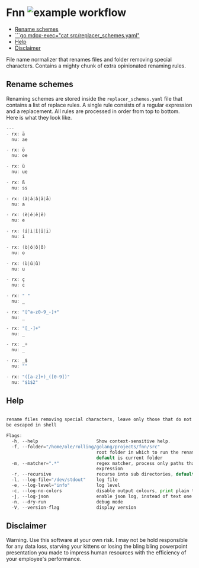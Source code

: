 # Fnn ![example workflow](https://github.com/triole/fnn/actions/workflows/build.yaml/badge.svg)

<!-- toc -->

- [Rename schemes](#rename-schemes)
- [```go mdox-exec=&quot;cat src/replacer_schemes.yaml&quot;](#go-mdox-execcat-srcreplacer_schemesyaml)
- [Help](#help)
- [Disclaimer](#disclaimer)

<!-- /toc -->

File name normalizer that renames files and folder removing special characters. Contains a mighty chunk of extra opinionated renaming rules.

## Rename schemes

Renaming schemes are stored inside the `replacer_schemes.yaml` file that contains a list of replace rules. A single rule consists of a regular expression and a replacement. All rules are processed in order from top to bottom. Here is what they look like.

```go mdox-exec="cat src/replacer_schemes.yaml"
---
- rx: ä
  nu: ae

- rx: ö
  nu: oe

- rx: ü
  nu: ue

- rx: ß
  nu: ss

- rx: (à|á|â|ã|å)
  nu: a

- rx: (è|é|ê|ë)
  nu: e

- rx: (í|ì|î|ĩ|ï)
  nu: i

- rx: (ò|ó|ô|õ)
  nu: o

- rx: (ù|ú|û)
  nu: u

- rx: ç
  nu: c

- rx: " "
  nu: _

- rx: "[^a-z0-9_-]+"
  nu: _

- rx: "[_-]+"
  nu: _

- rx: _+
  nu: _

- rx: _$
  nu: ""

- rx: "([a-z]+)_([0-9])"
  nu: "$1$2"
```

## Help

```go mdox-exec="r -h"

rename files removing special characters, leave only those that do not need to
be escaped in shell

Flags:
  -h, --help                      Show context-sensitive help.
  -f, --folder="/home/ole/rolling/golang/projects/fnn/src"
                                  root folder in which to run the renamer,
                                  default is current folder
  -m, --matcher=".*"              regex matcher, process only paths that fit the
                                  expression
  -r, --recursive                 recurse into sub directories, default is none
  -l, --log-file="/dev/stdout"    log file
  -e, --log-level="info"          log level
  -c, --log-no-colors             disable output colours, print plain text
  -j, --log-json                  enable json log, instead of text one
  -n, --dry-run                   debug mode
  -V, --version-flag              display version
```

## Disclaimer

Warning. Use this software at your own risk. I may not be hold responsible for any data loss, starving your kittens or losing the bling bling powerpoint presentation you made to impress human resources with the efficiency of your employee's performance.
